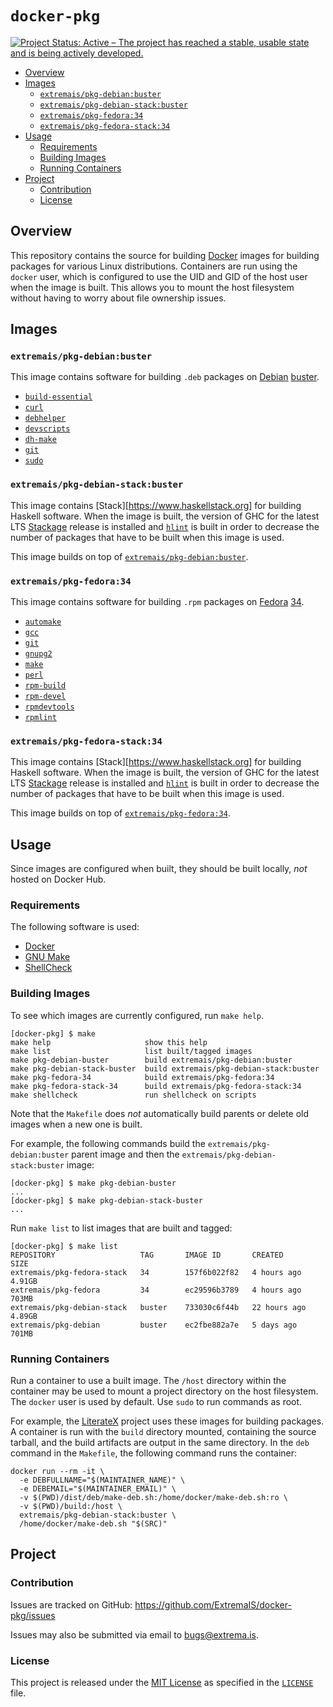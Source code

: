 # `docker-pkg`

[![Project Status: Active – The project has reached a stable, usable state and is being actively developed.](https://www.repostatus.org/badges/latest/active.svg)](https://www.repostatus.org/#active)

* [Overview](#overview)
* [Images](#images)
    * [`extremais/pkg-debian:buster`](#extremaispkg-debianbuster)
    * [`extremais/pkg-debian-stack:buster`](#extremaispkg-debian-stackbuster)
    * [`extremais/pkg-fedora:34`](#extremaispkg-fedora34)
    * [`extremais/pkg-fedora-stack:34`](#extremaispkg-fedora-stack34)
* [Usage](#usage)
    * [Requirements](#requirements)
    * [Building Images](#building-images)
    * [Running Containers](#running-containers)
* [Project](#project)
    * [Contribution](#contribution)
    * [License](#license)

## Overview

This repository contains the source for building [Docker][] images for
building packages for various Linux distributions.  Containers are run using
the `docker` user, which is configured to use the UID and GID of the host user
when the image is built.  This allows you to mount the host filesystem without
having to worry about file ownership issues.

[Docker]: <https://www.docker.com>

## Images

### `extremais/pkg-debian:buster`

This image contains software for building `.deb` packages on
[Debian](https://www.debian.org/)
[buster](https://www.debian.org/releases/buster/).

* [`build-essential`](https://packages.debian.org/buster/build-essential)
* [`curl`](https://packages.debian.org/buster/curl)
* [`debhelper`](https://packages.debian.org/buster/debhelper)
* [`devscripts`](https://packages.debian.org/buster/devscripts)
* [`dh-make`](https://packages.debian.org/buster/dh-make)
* [`git`](https://packages.debian.org/buster/git)
* [`sudo`](https://packages.debian.org/buster/sudo)

### `extremais/pkg-debian-stack:buster`

This image contains [Stack][https://www.haskellstack.org] for building Haskell
software.  When the image is built, the version of GHC for the latest LTS
[Stackage](https://www.stackage.org/) release is installed and
[`hlint`](https://hackage.haskell.org/package/hlint) is built in order to
decrease the number of packages that have to be built when this image is used.

This image builds on top of
[`extremais/pkg-debian:buster`](#extremaispkg-debianbuster).

### `extremais/pkg-fedora:34`

This image contains software for building `.rpm` packages on
[Fedora](https://getfedora.org/)
[34](https://fedoraproject.org/wiki/Releases/34/ChangeSet).

* [`automake`](https://src.fedoraproject.org/rpms/automake)
* [`gcc`](https://src.fedoraproject.org/rpms/gcc)
* [`git`](https://src.fedoraproject.org/rpms/git)
* [`gnupg2`](https://src.fedoraproject.org/rpms/gnupg2)
* [`make`](https://src.fedoraproject.org/rpms/make)
* [`perl`](https://src.fedoraproject.org/rpms/perl)
* [`rpm-build`](https://pkgs.org/download/rpm-build)
* [`rpm-devel`](https://pkgs.org/download/rpm-devel)
* [`rpmdevtools`](https://src.fedoraproject.org/rpms/rpmdevtools)
* [`rpmlint`](https://src.fedoraproject.org/rpms/rpmlint)

### `extremais/pkg-fedora-stack:34`

This image contains [Stack][https://www.haskellstack.org] for building Haskell
software.  When the image is built, the version of GHC for the latest LTS
[Stackage](https://www.stackage.org/) release is installed and
[`hlint`](https://hackage.haskell.org/package/hlint) is built in order to
decrease the number of packages that have to be built when this image is used.

This image builds on top of
[`extremais/pkg-fedora:34`](#extremaispkg-fedora34).

## Usage

Since images are configured when built, they should be built locally, *not*
hosted on Docker Hub.

### Requirements

The following software is used:

* [Docker](https://www.docker.com)
* [GNU Make](https://www.gnu.org/software/make/)
* [ShellCheck](https://www.shellcheck.net/)

### Building Images

To see which images are currently configured, run `make help`.

```
[docker-pkg] $ make
make help                     show this help
make list                     list built/tagged images
make pkg-debian-buster        build extremais/pkg-debian:buster
make pkg-debian-stack-buster  build extremais/pkg-debian-stack:buster
make pkg-fedora-34            build extremais/pkg-fedora:34
make pkg-fedora-stack-34      build extremais/pkg-fedora-stack:34
make shellcheck               run shellcheck on scripts
```

Note that the `Makefile` does *not* automatically build parents or delete old
images when a new one is built.

For example, the following commands build the `extremais/pkg-debian:buster`
parent image and then the `extremais/pkg-debian-stack:buster` image:

```
[docker-pkg] $ make pkg-debian-buster
...
[docker-pkg] $ make pkg-debian-stack-buster
...
```

Run `make list` to list images that are built and tagged:

```
[docker-pkg] $ make list
REPOSITORY                   TAG       IMAGE ID       CREATED        SIZE
extremais/pkg-fedora-stack   34        157f6b022f82   4 hours ago    4.91GB
extremais/pkg-fedora         34        ec29596b3789   4 hours ago    703MB
extremais/pkg-debian-stack   buster    733030c6f44b   22 hours ago   4.89GB
extremais/pkg-debian         buster    ec2fbe882a7e   5 days ago     701MB
```

### Running Containers

Run a container to use a built image.  The `/host` directory within the
container may be used to mount a project directory on the host filesystem.
The `docker` user is used by default.  Use `sudo` to run commands as root.

For example, the [LiterateX][] project uses these images for building
packages.  A container is run with the `build` directory mounted, containing
the source tarball, and the build artifacts are output in the same directory.
In the `deb` command in the `Makefile`, the following command runs the
container:

```
docker run --rm -it \
  -e DEBFULLNAME="$(MAINTAINER_NAME)" \
  -e DEBEMAIL="$(MAINTAINER_EMAIL)" \
  -v $(PWD)/dist/deb/make-deb.sh:/home/docker/make-deb.sh:ro \
  -v $(PWD)/build:/host \
  extremais/pkg-debian-stack:buster \
  /home/docker/make-deb.sh "$(SRC)"
```

[Literatex]: <https://github.com/ExtremaIS/literatex-haskell#readme>

## Project

### Contribution

Issues are tracked on GitHub:
<https://github.com/ExtremaIS/docker-pkg/issues>

Issues may also be submitted via email to <bugs@extrema.is>.

### License

This project is released under the
[MIT License](https://opensource.org/licenses/MIT) as specified in the
[`LICENSE`](LICENSE) file.
